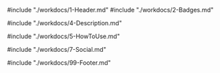 #include "./workdocs/1-Header.md"
#include "./workdocs/2-Badges.md"

#include "./workdocs/4-Description.md"

#include "./workdocs/5-HowToUse.md"

#include "./workdocs/7-Social.md"

#include "./workdocs/99-Footer.md"
